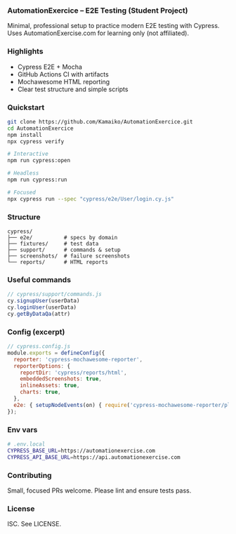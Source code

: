 ### AutomationExercice – E2E Testing (Student Project)

Minimal, professional setup to practice modern E2E testing with Cypress. Uses AutomationExercise.com for learning only (not affiliated).

### Highlights
- Cypress E2E + Mocha
- GitHub Actions CI with artifacts
- Mochawesome HTML reporting
- Clear test structure and simple scripts

### Quickstart
```bash
git clone https://github.com/Kamaiko/AutomationExercice.git
cd AutomationExercice
npm install
npx cypress verify

# Interactive
npm run cypress:open

# Headless
npm run cypress:run

# Focused
npx cypress run --spec "cypress/e2e/User/login.cy.js"
```

### Structure
```text
cypress/
├── e2e/          # specs by domain
├── fixtures/     # test data
├── support/      # commands & setup
├── screenshots/  # failure screenshots
└── reports/      # HTML reports
```

### Useful commands
```javascript
// cypress/support/commands.js
cy.signupUser(userData)
cy.loginUser(userData)
cy.getByDataQa(attr)
```

### Config (excerpt)
```javascript
// cypress.config.js
module.exports = defineConfig({
  reporter: 'cypress-mochawesome-reporter',
  reporterOptions: {
    reportDir: 'cypress/reports/html',
    embeddedScreenshots: true,
    inlineAssets: true,
    charts: true,
  },
  e2e: { setupNodeEvents(on) { require('cypress-mochawesome-reporter/plugin')(on); } },
});
```

### Env vars
```bash
# .env.local
CYPRESS_BASE_URL=https://automationexercise.com
CYPRESS_API_BASE_URL=https://api.automationexercise.com
```

### Contributing
Small, focused PRs welcome. Please lint and ensure tests pass.

### License
ISC. See LICENSE.